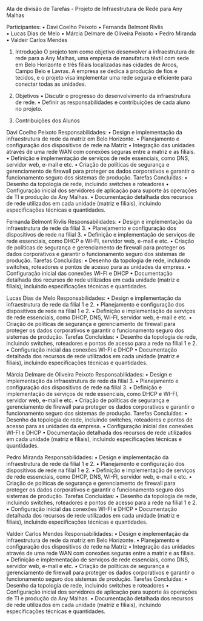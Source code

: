 Ata de divisão de Tarefas - Projeto de Infraestrutura de Rede para Any Malhas

Participantes:
•	Davi Coelho Peixoto 
•	Fernanda Belmont Rivlis  
•	Lucas Dias de Melo 
•	Márcia Delmare de Oliveira Peixoto 
•	Pedro Miranda 
•	Valdeir Carlos Mendes 

1. Introdução
O projeto tem como objetivo desenvolver a infraestrutura de rede para a Any Malhas, uma empresa de manufatura têxtil com sede em Belo Horizonte e três filiais localizadas nas cidades de Arcos, Campo Belo e Lavras. A empresa se dedica à produção de fios e tecidos, e o projeto visa implementar uma rede segura e eficiente para conectar todas as unidades.

2. Objetivos 
•	Discutir o progresso do desenvolvimento da infraestrutura de rede.
•	Definir as responsabilidades e contribuições de cada aluno no projeto.

3. Contribuições dos Alunos

Davi Coelho Peixoto
Responsabilidades:
•	Design e implementação da infraestrutura de rede da matriz em Belo Horizonte.
•	Planejamento e configuração dos dispositivos de rede na Matriz
•	Integração das unidades através de uma rede WAN com conexões seguras entre a matriz e as filiais.
•	Definição e implementação de serviços de rede essenciais, como DNS, servidor web, e-mail e etc.
•	Criação de políticas de segurança e gerenciamento de firewall para proteger os dados corporativos e garantir o funcionamento seguro dos sistemas de produção.
Tarefas Concluídas:
•	Desenho da topologia de rede, incluindo switches e roteadores 
•	Configuração inicial dos servidores de aplicação para suporte às operações de TI e produção da Any Malhas.
•	Documentação detalhada dos recursos de rede utilizados em cada unidade (matriz e filiais), incluindo especificações técnicas e quantidades.

Fernanda Belmont Rivlis
Responsabilidades:
•	Design e implementação da infraestrutura de rede da filial 3.
•	Planejamento e configuração dos dispositivos de rede na filial 3.
•	Definição e implementação de serviços de rede essenciais, como DHCP  e WI-FI, servidor web, e-mail e etc.
•	Criação de políticas de segurança e gerenciamento de firewall para proteger os dados corporativos e garantir o funcionamento seguro dos sistemas de produção.
Tarefas Concluídas:
•	Desenho da topologia de rede, incluindo switches, roteadores e pontos de acesso para as unidades da empresa.
•	Configuração inicial das conexões WI-FI e DHCP
•	Documentação detalhada dos recursos de rede utilizados em cada unidade (matriz e filiais), incluindo especificações técnicas e quantidades.

Lucas Dias de Melo 
Responsabilidades:
•	Design e implementação da infraestrutura de rede da filial 1 e 2.
•	Planejamento e configuração dos dispositivos de rede na filial 1 e 2.
•	Definição e implementação de serviços de rede essenciais, como DHCP, DNS, WI-FI, servidor web, e-mail e etc.
•	Criação de políticas de segurança e gerenciamento de firewall para proteger os dados corporativos e garantir o funcionamento seguro dos sistemas de produção.
Tarefas Concluídas:
•	Desenho da topologia de rede, incluindo switches, roteadores e pontos de acesso para a rede na filial 1 e 2.
•	Configuração inicial das conexões WI-FI e DHCP
•	Documentação detalhada dos recursos de rede utilizados em cada unidade (matriz e filiais), incluindo especificações técnicas e quantidades.

 Márcia Delmare de Oliveira Peixoto 
Responsabilidades:
•	Design e implementação da infraestrutura de rede da filial 3.
•	Planejamento e configuração dos dispositivos de rede na filial 3.
•	Definição e implementação de serviços de rede essenciais, como DHCP  e WI-FI, servidor web, e-mail e etc.
•	Criação de políticas de segurança e gerenciamento de firewall para proteger os dados corporativos e garantir o funcionamento seguro dos sistemas de produção.
Tarefas Concluídas:
•	Desenho da topologia de rede, incluindo switches, roteadores e pontos de acesso para as unidades da empresa.
•	Configuração inicial das conexões WI-FI e DHCP
•	Documentação detalhada dos recursos de rede utilizados em cada unidade (matriz e filiais), incluindo especificações técnicas e quantidades.

Pedro Miranda 
Responsabilidades:
•	Design e implementação da infraestrutura de rede da filial 1 e 2.
•	Planejamento e configuração dos dispositivos de rede na filial 1 e 2.
•	Definição e implementação de serviços de rede essenciais, como DHCP, DNS, WI-FI, servidor web, e-mail e etc.
•	Criação de políticas de segurança e gerenciamento de firewall para proteger os dados corporativos e garantir o funcionamento seguro dos sistemas de produção.
Tarefas Concluídas:
•	Desenho da topologia de rede, incluindo switches, roteadores e pontos de acesso para a rede na filial 1 e 2.
•	Configuração inicial das conexões WI-FI e DHCP
•	Documentação detalhada dos recursos de rede utilizados em cada unidade (matriz e filiais), incluindo especificações técnicas e quantidades.

Valdeir Carlos Mendes 
Responsabilidades:
•	Design e implementação da infraestrutura de rede da matriz em Belo Horizonte.
•	Planejamento e configuração dos dispositivos de rede na Matriz
•	Integração das unidades através de uma rede WAN com conexões seguras entre a matriz e as filiais.
•	Definição e implementação de serviços de rede essenciais, como DNS, servidor web, e-mail e etc.
•	Criação de políticas de segurança e gerenciamento de firewall para proteger os dados corporativos e garantir o funcionamento seguro dos sistemas de produção.
Tarefas Concluídas:
•	Desenho da topologia de rede, incluindo switches e roteadores 
•	Configuração inicial dos servidores de aplicação para suporte às operações de TI e produção da Any Malhas.
•	Documentação detalhada dos recursos de rede utilizados em cada unidade (matriz e filiais), incluindo especificações técnicas e quantidades.
